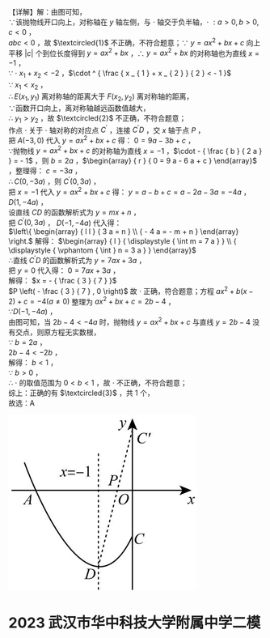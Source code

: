 【详解】解：由图可知，  
∵该抛物线开口向上，对称轴在 $y$ 轴左侧，与 $\cdot$ 轴交于负半轴，$\cdot \ : a > 0 , b > 0 , c < 0$ ，  
$a b c { < } 0$ ，故 $\textcircled{1}$ 不正确，不符合题意；∵ $y = a x ^ { 2 } + b x + c$ 向上平移 $| c |$ 个到位长度得到 $y = a x ^ { 2 } + b x$ ，∴ $y = a x ^ { 2 } + b x$ 的对称轴也为直线 $x = - 1$ ，  
∵ $\cdot \ x _ { 1 } + x _ { 2 } < - 2$ ，$\cdot ^ { \frac { x _ { 1 } + x _ { 2 } } { 2 } < - 1 }$   
∵ $x _ { 1 } < x _ { 2 }$ ，  
$\therefore E \big ( x _ { 1 } , y _ { 1 } \big )$ 离对称轴的距离大于 $F \left( x _ { 2 } , y _ { 2 } \right)$ 离对称轴的距离，  
∵函数开口向上，离对称轴越远函数值越大，  
∴ $y _ { 1 } > y _ { 2 }$ ，故 $\textcircled{2}$ 不正确，不符合题意；  
作点 $\cdot$ 关于 $\cdot$ 轴对称的对应点 $C ^ { \prime }$ ，连接 $C ^ { \prime } D$ ，交 $x$ 轴于点 $P$ ，  
把 $A \left( - 3 , 0 \right)$ 代入 $y = a x ^ { 2 } + b x + c$ 得： $0 = 9 a - 3 b + c$ ，  
∵抛物线 $y = a x ^ { 2 } + b x + c$ 的对称轴为直线 $x = - 1$ ，$\cdot - { \frac { b } { 2 a } } = - 1$ ，则 $b = 2 a$ ，$\begin{array} { r } { 0 = 9 a - 6 a + c } \end{array}$ ，整理得： $c = - 3 a$ ，  
$\therefore C ( 0 , - 3 a )$ ，则 $C ^ { \prime } ( 0 , 3 a )$ ，  
把 $x { = } - 1$ 代入 $y = a x ^ { 2 } + b x + c$ 得： $y = a - b + c = a - 2 a - 3 a = - 4 a$ ，  
$D ( 1 , - 4 a )$ ，  
设直线 $C D$ 的函数解析式为 $y = m x + n$ ，  
把 $C ^ { \prime } ( 0 , 3 a )$ ， $D \left( - 1 , - 4 a \right)$ 代入得：  
$\left\{ \begin{array} { l l } { 3 a = n } \\ { - 4 a = - m + n } \end{array} \right.$ 解得： $\begin{array} { l } { \displaystyle { \int m = 7 a } } \\ { \displaystyle { \vphantom { \int } n = 3 a } } \end{array}$   
∴直线 $C ^ { \prime } D$ 的函数解析式为 $y = 7 a x + 3 a$ ，  
把 $y = 0$ 代入得： $0 = 7 a x + 3 a$ ，  
解得： $x = - { \frac { 3 } { 7 } }$   
$P \left( - \frac { 3 } { 7 } , 0 \right)$ 故 $\cdot$ 正确，符合题意；方程 $a x ^ { 2 } + b \left( x - 2 \right) + c = - 4 { \bigl ( } a \neq 0 { \bigr ) }$ 整理为 $a x ^ { 2 } + b x + c = 2 b - 4$ ，  
$\because D ( - 1 , - 4 a )$ ，  
由图可知，当 $2 b - 4 < - 4 a$ 时，抛物线 $y = a x ^ { 2 } + b x + c$ 与直线 $y = 2 b - 4$ 没有交点，则原方程无实数根，  
∵ $b = 2 a$ ，  
$2 b - 4 < - 2 b$ ，  
解得： $b < 1$ ，  
∵ $b > 0$ ，  
∴ $\cdot$ 的取值范围为 $0 < b < 1$ ，故 $\cdot$ 不正确，不符合题意；  
综上：正确的有 $\textcircled{3}$ ，共 1 个，  
故选：A

![](<../../qs_image_DB/专题3-4__二次函数选填压轴7类常考热点问题（解析版）_/3a98bdc9c720f673902bf0c7a9727fddc6596939d56a1c868ead5e7f6a7a744d.jpg>)

# 2023 武汉市华中科技大学附属中学二模
